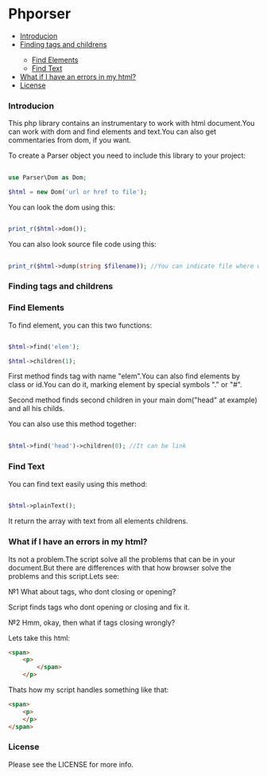 # Phporser

<ul>
	<li><a href="#Introducion">Introducion</a></li>
	<li><a href="#Find">Finding tags and childrens</a></li>
		<ul>
			<li><a href="#Find$Elements">Find Elements</a></li>
			<li><a href="#Find$Text">Find Text</a></li>
		</ul>
	<li><a href="#Errors">What if I have an errors in my html?</a></li>
	<li><a href="#License">License</a></li>
</ul>

<h3 id = 'Introducion'>Introducion</h3>

This php library contains an instrumentary to work with html document.You can work with dom and find elements and text.You can also get commentaries from dom, if you want.

To create a Parser object you need to include this library to your project:

```PHP
	
use Parser\Dom as Dom;

$html = new Dom('url or href to file');

```

You can look the dom using this:

```PHP

print_r($html->dom());

```

You can also look source file code using this:

```PHP
	
print_r($html->dump(string $filename)); //You can indicate file where will be writen dump file.

```

<h3 id = 'Find'>Finding tags and childrens</h3>

<h3 id = 'Find$Elements'>Find Elements</h3>

To find element, you can this two functions:

```PHP

$html->find('elem');

$html->children(1);

```

First method finds tag with name "elem".You can also find elements by class or id.You can do it, marking element by special symbols "." or "#".

Second method finds second children in your main dom("head" at example) and all his childs.

You can also use this method together:

```PHP
	
$html->find('head')->children(0); //It can be link

```

<h3 id = 'Find$Text'>Find Text</h3>

You can find text easily using this method:

```PHP
	
$html->plainText();

```

It return the array with text from all elements childrens.

<h3 id = 'Errors'>What if I have an errors in my html?</h3>

Its not a problem.The script solve all the problems that can be in your document.But there are differences with that how browser solve the problems and this script.Lets see:

№1 What about tags, who dont closing or opening?

Script finds tags who dont opening or closing and fix it.

№2 Hmm, okay, then what if tags closing wrongly?

Lets take this html:
```HTML
<span>
	<p>
		</span>
	</p>
```

Thats how my script handles something like that:

```HTML
<span>
	<p>
	</p>
</span>
```

<h3 id='License'>License</h3>

Please see the LICENSE for more info.

